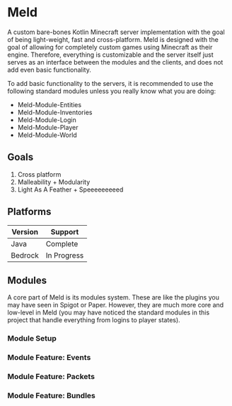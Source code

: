 # Meld
A custom bare-bones Kotlin Minecraft server implementation with the goal of being light-weight, fast and 
cross-platform.  Meld is designed with the goal of allowing for completely custom games using Minecraft as their 
engine.  Therefore, everything is customizable and the server itself just serves as an interface between the modules 
and the clients, and does not add even basic functionality.

To add basic functionality to the servers, it is recommended to use the following standard modules unless you really 
know what you are doing:
 - Meld-Module-Entities
 - Meld-Module-Inventories
 - Meld-Module-Login
 - Meld-Module-Player
 - Meld-Module-World

## Goals
1. Cross platform
2. Malleability + Modularity
3. Light As A Feather + Speeeeeeeeed

## Platforms
| Version | Support      |
|---------|--------------|
| Java    | Complete     |
| Bedrock | In Progress  |

## Modules
A core part of Meld is its modules system.  These are like the plugins you may have seen in Spigot or Paper.  However,
they are much more core and low-level in Meld (you may have noticed the standard modules in this project that handle 
everything from logins to player states).

### Module Setup

### Module Feature: Events

### Module Feature: Packets

### Module Feature: Bundles
